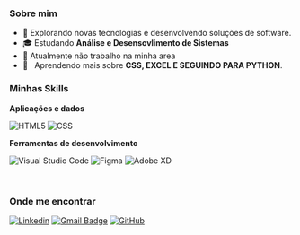 

<h3>Sobre mim</h3>

- 🤔 Explorando novas tecnologias e desenvolvendo soluções de software.
- 🎓 Estudando **Análise e Desensovlimento de Sistemas** 
- 💼 Atualmente não trabalho na minha area
- 🌱 &nbsp; Aprendendo mais sobre **CSS, EXCEL E SEGUINDO PARA PYTHON**.

<h3>Minhas Skills</h3>

**Aplicações e dados**

![HTML5](https://img.shields.io/badge/-HTML5-333333?style=flat&logo=HTML5)
![CSS](https://img.shields.io/badge/-CSS-333333?style=flat&logo=CSS3&logoColor=1572B6)

**Ferramentas de desenvolvimento**

![Visual Studio Code](https://img.shields.io/badge/-Visual%20Studio%20Code-333333?style=flat&logo=visual-studio-code&logoColor=007ACC)
![Figma](https://img.shields.io/badge/-Figma-333333?style=flat&logo=figma&logoColor=007ACC)
![Adobe XD](https://img.shields.io/badge/-Adobe%20XD-333333?style=flat&logo=adobe-xd&logoColor=007ACC)

<br/>



<h3>Onde me encontrar</h3>

[![Linkedin](https://img.shields.io/badge/-jéssicavalentim-blue?style=flat-square&logo=Linkedin&logoColor=white&link=https://www.linkedin.com/in/j%C3%A9ssica-valentim-410312271/)](https://www.linkedin.com/in/j%C3%A9ssica-valentim-410312271/)
[![Gmail Badge](https://img.shields.io/badge/-valentimjessica7@gmail.com-006bed?style=flat-square&logo=Gmail&logoColor=white&link=mailto:valentimjessica7@gmail.com)](mailto:valentimjessica7@gmail.com)
[![GitHub](https://img.shields.io/github/followers/iuricode?label=follow&style=social)](Jessicavalentim/Jessicavalentim)



<!--- 
👋 Hi, I’m @Jessicavalentim
- 👀 I’m interested in ...
- 🌱 I’m currently learning ...
- 💞️ I’m looking to collaborate on ...
- 📫 How to reach me ...

Jessicavalentim/Jessicavalentim is a ✨ special ✨ repository because its `README.md` (this file) appears on your GitHub profile.
You can click the Preview link to take a look at your changes.
--->
